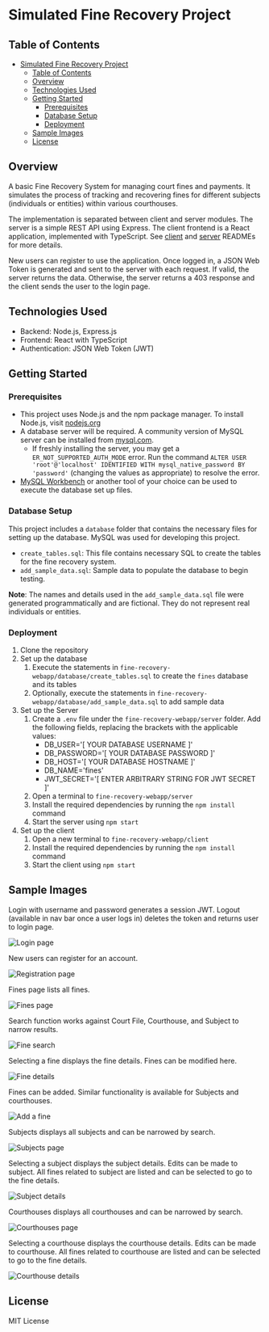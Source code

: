 # Simulated Fine Recovery Project

## Table of Contents

- [Simulated Fine Recovery Project](#simulated-fine-recovery-project)
  - [Table of Contents](#table-of-contents)
  - [Overview](#overview)
  - [Technologies Used](#technologies-used)
  - [Getting Started](#getting-started)
    - [Prerequisites](#prerequisites)
    - [Database Setup](#database-setup)
    - [Deployment](#deployment)
  - [Sample Images](#sample-images)
  - [License](#license)

## Overview

A basic Fine Recovery System for managing court fines and payments. It simulates the process of tracking and recovering fines for different subjects (individuals or entities) within various courthouses.

The implementation is separated between client and server modules. The server is a simple REST API using Express. The client frontend is a React application, implemented with TypeScript. See [client](/client/README.md) and [server](/server/README.md) READMEs for more details.

New users can register to use the application. Once logged in, a JSON Web Token is generated and sent to the server with each request. If valid, the server returns the data. Otherwise, the server returns a 403 response and the client sends the user to the login page.

## Technologies Used

- Backend: Node.js, Express.js
- Frontend: React with TypeScript
- Authentication: JSON Web Token (JWT)

## Getting Started

### Prerequisites

- This project uses Node.js and the npm package manager. To install Node.js, visit [nodejs.org](https://nodejs.org)
- A database server will be required. A community version of MySQL server can be installed from [mysql.com](https://dev.mysql.com/downloads/mysql/).
  - If freshly installing the server, you may get a `ER_NOT_SUPPORTED_AUTH_MODE` error. Run the command `ALTER USER 'root'@'localhost' IDENTIFIED WITH mysql_native_password BY 'password'` (changing the values as appropriate) to resolve the error.
- [MySQL Workbench](https://dev.mysql.com/downloads/workbench/) or another tool of your choice can be used to execute the database set up files.

### Database Setup

This project includes a `database` folder that contains the necessary files for setting up the database. MySQL was used for developing this project.

- `create_tables.sql`: This file contains necessary SQL to create the tables for the fine recovery system.
- `add_sample_data.sql`: Sample data to populate the database to begin testing.

**Note**: The names and details used in the `add_sample_data.sql` file were generated programmatically and are fictional. They do not represent real individuals or entities.

### Deployment

1. Clone the repository
2. Set up the database
   1. Execute the statements in `fine-recovery-webapp/database/create_tables.sql` to create the `fines` database and its tables
   2. Optionally, execute the statements in `fine-recovery-webapp/database/add_sample_data.sql` to add sample data
3. Set up the Server
   1. Create a `.env` file under the `fine-recovery-webapp/server` folder. Add the following fields, replacing the brackets with the applicable values:
      - DB_USER='[ YOUR DATABASE USERNAME ]'
      - DB_PASSWORD='[ YOUR DATABASE PASSWORD ]'
      - DB_HOST='[ YOUR DATABASE HOSTNAME ]'
      - DB_NAME='fines'
      - JWT_SECRET='[ ENTER ARBITRARY STRING FOR JWT SECRET ]'
   2. Open a terminal to `fine-recovery-webapp/server`
   3. Install the required dependencies by running the `npm install` command
   4. Start the server using `npm start`
4. Set up the client
   1. Open a new terminal to `fine-recovery-webapp/client`
   2. Install the required dependencies by running the `npm install` command
   3. Start the client using `npm start`

## Sample Images

Login with username and password generates a session JWT. Logout (available in nav bar once a user logs in) deletes the token and returns user to login page.

![Login page](/sample-images/login.png)

New users can register for an account.

![Registration page](/sample-images/register.png)

Fines page lists all fines.

![Fines page](/sample-images/fines.png)

Search function works against Court File, Courthouse, and Subject to narrow results.

![Fine search](/sample-images/fine-search.png)

Selecting a fine displays the fine details. Fines can be modified here.

![Fine details](/sample-images/fine-details.png)

Fines can be added. Similar functionality is available for Subjects and courthouses.

![Add a fine](/sample-images/fine-add.png)

Subjects displays all subjects and can be narrowed by search.

![Subjects page](/sample-images/subjects.png)

Selecting a subject displays the subject details. Edits can be made to subject. All fines related to subject are listed and can be selected to go to the fine details.

![Subject details](/sample-images/subject-details.png)

Courthouses displays all courthouses and can be narrowed by search.

![Courthouses page](/sample-images/courthouses.png)

Selecting a courthouse displays the courthouse details. Edits can be made to courthouse. All fines related to courthouse are listed and can be selected to go to the fine details.

![Courthouse details](/sample-images/courthouse-details.png)

## License

MIT License
